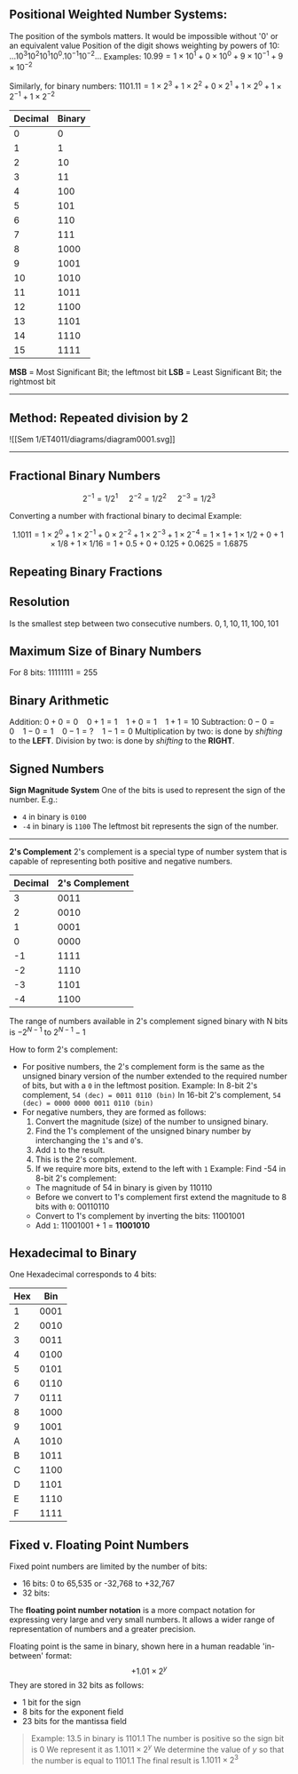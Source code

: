 ## Positional Weighted Number Systems:
The position of the symbols matters. It would be impossible without '0' or an equivalent value
Position of the digit shows weighting by powers of 10: $...10^3 10^2 10^1 10^0 . 10^{-1} 10^{-2} ...$
Examples: $10.99 = 1×10^1 + 0×10^0 + 9×10^{-1} + 9×10^{-2}$

Similarly, for binary numbers: $1101.11 = 1×2^3 + 1×2^2 + 0×2^1 + 1×2^0 + 1×2^{-1} + 1×2^{-2}$

| Decimal | Binary |
| ------- | ------ |
| 0       | 0      |
| 1       | 1      |
| 2       | 10     |
| 3       | 11     |
| 4       | 100    |
| 5       | 101    |
| 6       | 110    |
| 7       | 111    |
| 8       | 1000   |
| 9       | 1001   |
| 10      | 1010   |
| 11      | 1011   |
| 12      | 1100   |
| 13      | 1101   |
| 14      | 1110   |
| 15      | 1111       |

__MSB__ = Most Significant Bit; the leftmost bit
__LSB__   = Least Significant Bit; the rightmost bit

---
## Method: Repeated division by 2

![[Sem 1/ET4011/diagrams/diagram0001.svg]]

---
## Fractional Binary Numbers
```math
2^{-1} = {1}/{2^1}\ \ \ \ \ 2^{-2} = {1}/{2^2}\ \ \ \ \ 2^{-3} = {1}/{2^3}
```
Converting a number with fractional binary to decimal
Example: 
```math
1.1011 = 1×2^0 + 1×2^{-1} + 0×2^{-2} + 1×2^{-3} + 1×2^{-4}
= 1×1 + 1×{1/2} + 0 + 1×{1/8} + 1×{1/16}
= 1 + 0.5 + 0 + 0.125 + 0.0625
= 1.6875
```

## Repeating Binary Fractions

## Resolution
Is the smallest step between two consecutive numbers.
$0, 1, 10, 11, 100, 101$

## Maximum Size of Binary Numbers
For 8 bits: $11111111 = 255$

## Binary Arithmetic
Addition: $0 + 0 = 0\ \ \ \ 0 + 1 = 1\ \ \ \ 1 + 0 = 1\ \ \ \ 1 + 1 = 10$
Subtraction: $0 - 0 = 0\ \ \ \ 1 - 0 = 1\ \ \ \ 0 - 1 = ?\ \ \ \ 1 - 1 = 0$
Multiplication by two: is done by _shifting_ to the __LEFT__.
Division by two: is done by _shifting_ to the __RIGHT__.

## Signed Numbers

__Sign Magnitude System__
One of the bits is used to represent the sign of the number. 
E.g.:
- `4` in binary is `0100`
- `-4` in binary is `1100`
The leftmost bit represents the sign of the number.

---
__2's Complement__
2's complement is a special type of number system that is capable of representing both positive and negative numbers.

| Decimal | 2's Complement |
| ------- | -------------- |
| 3       | 0011           |
| 2       | 0010           |
| 1       | 0001           |
| 0       | 0000           |
| -1      | 1111           |
| -2      | 1110           |
| -3      | 1101           |
| -4      | 1100               |

The range of numbers available in 2's complement signed binary with N bits is
$-2^{N-1}$ to $2^{N-1}-1$

How to form 2's complement:
- For positive numbers, the 2's complement form is the same as the unsigned binary version of the number extended to the required number of bits, but with a `0` in the leftmost position.
	Example:
	In 8-bit 2's complement, `54 (dec) = 0011 0110 (bin)`
	In 16-bit 2's complement, `54 (dec) = 0000 0000 0011 0110 (bin)`
- For negative numbers, they are formed as follows:
	1. Convert the magnitude (size) of the number to unsigned binary.
	2. Find the 1's complement of the unsigned binary number by interchanging the `1`'s and `0`'s.
	3. Add `1` to the result.
	4. This is the 2's complement.
	5. If we require more bits, extend to the left with `1`
	Example:
	Find -54 in 8-bit 2's complement:
	- The magnitude of 54 in binary is given by 110110
	- Before we convert to 1's complement first extend the magnitude to 8 bits with `0`: 00110110
	- Convert to 1's complement by inverting the bits: 11001001
	- Add `1`: 11001001 + 1 = __11001010__

## Hexadecimal to Binary

One Hexadecimal corresponds to 4 bits:

| Hex | Bin  |
| --- | ---- |
| 1   | 0001 |
| 2   | 0010 |
| 3   |    0011  |
| 4   |   0100   |
| 5   |   0101   |
| 6   |   0110   |
| 7   |   0111   |
| 8   |   1000   |
| 9   |    1001  |
| A   |    1010  |
| B   |   1011   |
| C   |   1100   |
| D   |  1101    |
| E   |    1110  |
| F    |   1111   |

## Fixed v. Floating Point Numbers
Fixed point numbers are limited by the number of bits:
- 16 bits: 0 to 65,535 or -32,768 to +32,767
- 32 bits:

The __floating point number notation__ is a more compact notation for expressing very large and very small numbers. It allows a wider range of representation of numbers and a greater precision.

Floating point is the same in binary, shown here in a human readable 'in-between' format:$$+1.01 \times 2^y$$ They are stored in 32 bits as follows:
- 1 bit for the sign
- 8 bits for the exponent field
- 23 bits for the mantissa field

>Example:
>13.5 in binary is 1101.1
>The number is positive so the sign bit is 0
>We represent it as $1.1011 \times 2^y$
>We determine the value of $y$ so that the number is equal to 1101.1
>The final result is $1.1011 \times 2^3$
